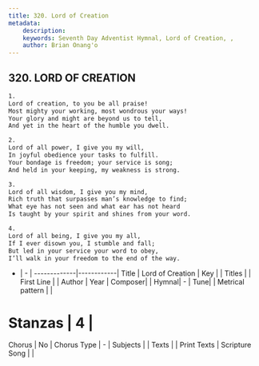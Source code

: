 ```yaml
---
title: 320. Lord of Creation
metadata:
    description: 
    keywords: Seventh Day Adventist Hymnal, Lord of Creation, , 
    author: Brian Onang'o
---
```



## 320. LORD OF CREATION

```txt
1.
Lord of creation, to you be all praise!
Most mighty your working, most wondrous your ways!
Your glory and might are beyond us to tell,
And yet in the heart of the humble you dwell.

2.
Lord of all power, I give you my will,
In joyful obedience your tasks to fulfill.
Your bondage is freedom; your service is song;
And held in your keeping, my weakness is strong.

3.
Lord of all wisdom, I give you my mind,
Rich truth that surpasses man’s knowledge to find;
What eye has not seen and what ear has not heard
Is taught by your spirit and shines from your word.

4.
Lord of all being, I give you my all,
If I ever disown you, I stumble and fall;
But led in your service your word to obey,
I’ll walk in your freedom to the end of the way.
```

- |   -  |
-------------|------------|
Title | Lord of Creation |
Key |  |
Titles |  |
First Line |  |
Author | 
Year | 
Composer|  |
Hymnal|  - |
Tune|  |
Metrical pattern | |
# Stanzas | 4 |
Chorus | No |
Chorus Type | - |
Subjects |  |
Texts |  |
Print Texts | 
Scripture Song |  |
  
